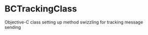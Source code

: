 BCTrackingClass
===============

Objective-C class setting up method swizzling for tracking message sending
